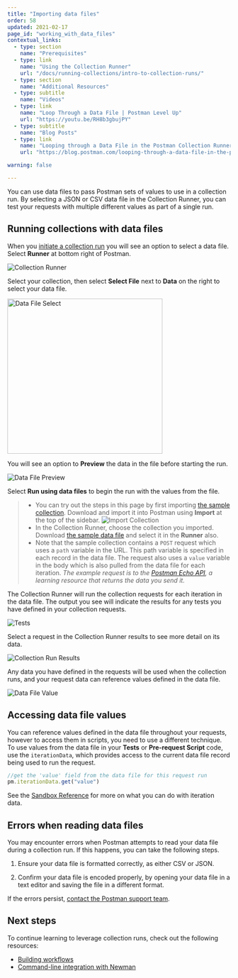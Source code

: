 ```yaml
---
title: "Importing data files"
order: 58
updated: 2021-02-17
page_id: "working_with_data_files"
contextual_links:
  - type: section
    name: "Prerequisites"
  - type: link
    name: "Using the Collection Runner"
    url: "/docs/running-collections/intro-to-collection-runs/"
  - type: section
    name: "Additional Resources"
  - type: subtitle
    name: "Videos"
  - type: link
    name: "Loop Through a Data File | Postman Level Up"
    url: "https://youtu.be/RH8b3gbujPY"
  - type: subtitle
    name: "Blog Posts"
  - type: link
    name: "Looping through a Data File in the Postman Collection Runner"
    url: "https://blog.postman.com/looping-through-a-data-file-in-the-postman-collection-runner/"

warning: false

---
```


You can use data files to pass Postman sets of values to use in a collection run. By selecting a JSON or CSV data file in the Collection Runner, you can test your requests with multiple different values as part of a single run.

## Running collections with data files

When you [initiate a collection run](/docs/running-collections/intro-to-collection-runs/) you will see an option to select a data file. Select __Runner__ at bottom right of Postman.

![Collection Runner](https://assets.postman.com/postman-docs/collection-runner-for-v8.gif)

Select your collection, then select __Select File__ next to __Data__ on the right to select your data file.

<img alt="Data File Select" src="https://assets.postman.com/postman-docs/select-data-file-v8.jpg" height="350px"/>

You will see an option to __Preview__ the data in the file before starting the run.

![Data File Preview](https://assets.postman.com/postman-docs/preview-data-file.jpg)

Select __Run using data files__ to begin the run with the values from the file.

> * You can try out the steps in this page by first importing [the sample collection](https://assets.postman.com/postman-docs/58533790.json). Download and import it into Postman using __Import__ at the top of the sidebar.
> ![Import Collection](https://assets.postman.com/postman-docs/collection-import-file-v8.jpg)
> * In the Collection Runner, choose the collection you imported. Download [the sample data file](https://assets.postman.com/postman-docs/58702589.json) and select it in the __Runner__ also.
> * Note that the sample collection contains a `POST` request which uses a `path` variable in the URL. This path variable is specified in each record in the data file. The request also uses a `value` variable in the body which is also pulled from the data file for each iteration. _The example request is to the [Postman Echo API](https://www.postman.com/postman/workspace/published-postman-templates/documentation/631643-f695cab7-6878-eb55-7943-ad88e1ccfd65?ctx=documentation), a learning resource that returns the data you send it._

The Collection Runner will run the collection requests for each iteration in the data file. The output you see will indicate the results for any tests you have defined in your collection requests.

![Tests](https://assets.postman.com/postman-docs/data-file-tests-tab-v8.jpg)

Select a request in the Collection Runner results to see more detail on its data.

![Collection Run Results](https://assets.postman.com/postman-docs/data-file-collection-run-v8.jpg)

Any data you have defined in the requests will be used when the collection runs, and your request data can reference values defined in the data file.

![Data File Value](https://assets.postman.com/postman-docs/request-body-data-run-v8.jpg)

## Accessing data file values

You can reference values defined in the data file throughout your requests, however to access them in scripts, you need to use a different technique. To use values from the data file in your __Tests__ or __Pre-request Script__ code, use the `iterationData`, which provides access to the current data file record being used to run the request.

```js
//get the 'value' field from the data file for this request run
pm.iterationData.get("value")
```

See the [Sandbox Reference](/docs/writing-scripts/script-references/postman-sandbox-api-reference/) for more on what you can do with iteration data.

## Errors when reading data files

You may encounter errors when Postman attempts to read your data file during a collection run. If this happens, you can take the following steps.

1. Ensure your data file is formatted correctly, as either CSV or JSON.

2. Confirm your data file is encoded properly, by opening your data file in a text editor and saving the file in a different format.

If the errors persist, [contact the Postman support team](https://support.postman.com/hc/en-us).

## Next steps

To continue learning to leverage collection runs, check out the following resources:

* [Building workflows](/docs/running-collections/building-workflows/)
* [Command-line integration with Newman](/docs/running-collections/using-newman-cli/command-line-integration-with-newman/)
